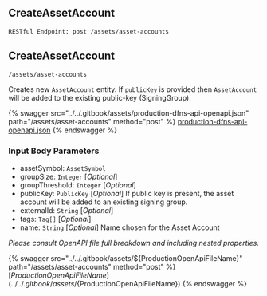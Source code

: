 
## CreateAssetAccount
`RESTful Endpoint: post /assets/asset-accounts`


## CreateAssetAccount
`/assets/asset-accounts`

Creates new `AssetAccount` entity. If `publicKey` is provided then `AssetAccount` will be added to the existing public-key (SigningGroup). 

{% swagger src="../../.gitbook/assets/production-dfns-api-openapi.json" path="/assets/asset-accounts" method="post" %}
[production-dfns-api-openapi.json](../../.gitbook/assets/production-dfns-api-openapi.json)
{% endswagger %}



### Input Body Parameters
* assetSymbol: `AssetSymbol` 
* groupSize: `Integer` [_Optional_] 
* groupThreshold: `Integer` [_Optional_] 
* publicKey: `PublicKey` [_Optional_] If public key is present, the asset account will be added to an existing signing group.
* externalId: `String` [_Optional_] 
* tags: `Tag[]` [_Optional_] 
* name: `String` [_Optional_] Name chosen for the Asset Account

_Please consult OpenAPI file full breakdown and including nested properties._


{% swagger src="../../.gitbook/assets/${ProductionOpenApiFileName}" path="/assets/asset-accounts" method="post" %}
[${ProductionOpenApiFileName}](../../.gitbook/assets/${ProductionOpenApiFileName})
{% endswagger %}
